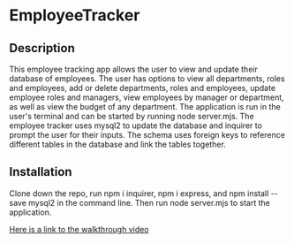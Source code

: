 # EmployeeTracker

## Description 

This employee tracking app allows the user to view and update their database of employees. The user has options to view all departments, roles and employees, add or delete departments, roles and employees, update employee roles and managers, view employees by manager or department, as well as view the budget of any department. The application is run in the user's terminal and can be started by running node server.mjs. The employee tracker uses mysql2 to update the database and inquirer to prompt the user for their inputs. The schema uses foreign keys to reference different tables in the database and link the tables together. 

## Installation 

Clone down the repo, run npm i inquirer, npm i express, and npm install --save mysql2 in the command line. Then run node server.mjs to start the application.

[Here is a link to the walkthrough video](https://drive.google.com/file/d/1fm_zZmvRRVVqngMww3pFBu9URMoJvZZH/view?usp=sharing)

